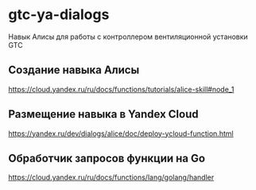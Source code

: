 # gtc-ya-dialogs
Навык Алисы для работы с контроллером вентиляционной установки GTC 

## Создание навыка Алисы

https://cloud.yandex.ru/ru/docs/functions/tutorials/alice-skill#node_1

## Размещение навыка в Yandex Cloud
https://yandex.ru/dev/dialogs/alice/doc/deploy-ycloud-function.html

## Обработчик запросов функции на Go

https://cloud.yandex.ru/ru/docs/functions/lang/golang/handler